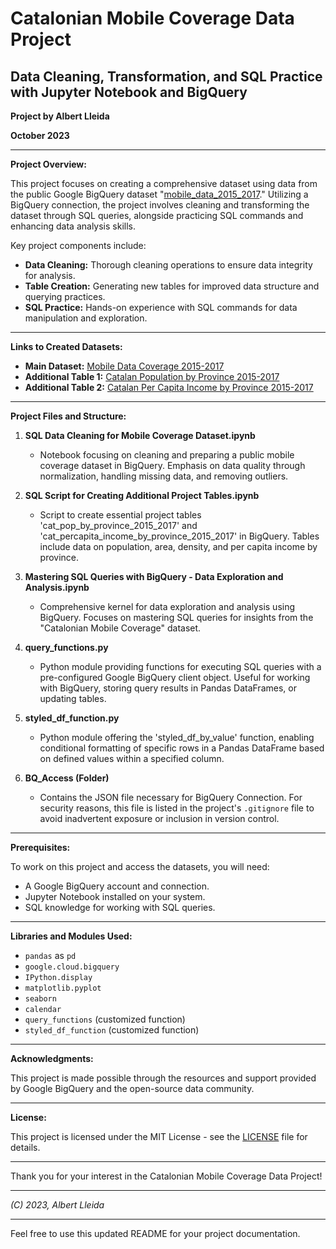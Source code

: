 # Catalonian Mobile Coverage Data Project

## Data Cleaning, Transformation, and SQL Practice with Jupyter Notebook and BigQuery

**Project by Albert Lleida**

**October 2023**

---

**Project Overview:**

This project focuses on creating a comprehensive dataset using data from the public Google BigQuery dataset "[mobile_data_2015_2017](https://console.cloud.google.com/bigquery?project=bq-analyst-230590&p=bq-analyst-230590&d=project_cat_mobile_coverage_2015_2017&t=mobile_data_2015_2017_cleaned)." Utilizing a BigQuery connection, the project involves cleaning and transforming the dataset through SQL queries, alongside practicing SQL commands and enhancing data analysis skills.

Key project components include:

- **Data Cleaning:** Thorough cleaning operations to ensure data integrity for analysis.
- **Table Creation:** Generating new tables for improved data structure and querying practices.
- **SQL Practice:** Hands-on experience with SQL commands for data manipulation and exploration.

---

**Links to Created Datasets:**

- **Main Dataset:** [Mobile Data Coverage 2015-2017](https://console.cloud.google.com/bigquery?project=bq-analyst-230590&p=bq-analyst-230590&d=project_cat_mobile_coverage_2015_2017&t=mobile_data_2015_2017_cleaned)
- **Additional Table 1:** [Catalan Population by Province 2015-2017](https://console.cloud.google.com/bigquery?project=bq-analyst-230590&p=bq-analyst-230590&d=project_cat_mobile_coverage_2015_2017&t=cat_pop_by_province_2015_2017)
- **Additional Table 2:** [Catalan Per Capita Income by Province 2015-2017](https://console.cloud.google.com/bigquery?project=bq-analyst-230590&p=bq-analyst-230590&d=project_cat_mobile_coverage_2015_2017&t=cat_percapita_income_by_province_2015_2017)

---

**Project Files and Structure:** 

1. **SQL Data Cleaning for Mobile Coverage Dataset.ipynb**  
   - Notebook focusing on cleaning and preparing a public mobile coverage dataset in BigQuery. Emphasis on data quality through normalization, handling missing data, and removing outliers.

2. **SQL Script for Creating Additional Project Tables.ipynb**  
   - Script to create essential project tables 'cat_pop_by_province_2015_2017' and 'cat_percapita_income_by_province_2015_2017' in BigQuery. Tables include data on population, area, density, and per capita income by province.

3. **Mastering SQL Queries with BigQuery - Data Exploration and Analysis.ipynb**  
   - Comprehensive kernel for data exploration and analysis using BigQuery. Focuses on mastering SQL queries for insights from the "Catalonian Mobile Coverage" dataset.

4. **query_functions.py**  
   - Python module providing functions for executing SQL queries with a pre-configured Google BigQuery client object. Useful for working with BigQuery, storing query results in Pandas DataFrames, or updating tables.

5. **styled_df_function.py**  
   - Python module offering the 'styled_df_by_value' function, enabling conditional formatting of specific rows in a Pandas DataFrame based on defined values within a specified column.

6. **BQ_Access (Folder)**  
   - Contains the JSON file necessary for BigQuery Connection. For security reasons, this file is listed in the project's `.gitignore` file to avoid inadvertent exposure or inclusion in version control.

---

**Prerequisites:**

To work on this project and access the datasets, you will need:

- A Google BigQuery account and connection.
- Jupyter Notebook installed on your system.
- SQL knowledge for working with SQL queries.

---

**Libraries and Modules Used:**

- `pandas` as `pd`
- `google.cloud.bigquery`
- `IPython.display`
- `matplotlib.pyplot` 
- `seaborn` 
- `calendar` 
- `query_functions` (customized function)
- `styled_df_function` (customized function)

---

**Acknowledgments:**

This project is made possible through the resources and support provided by Google BigQuery and the open-source data community.

---

**License:**

This project is licensed under the MIT License - see the [LICENSE](link) file for details.

---

Thank you for your interest in the Catalonian Mobile Coverage Data Project!

---

*(C) 2023, Albert Lleida*

---

Feel free to use this updated README for your project documentation.
